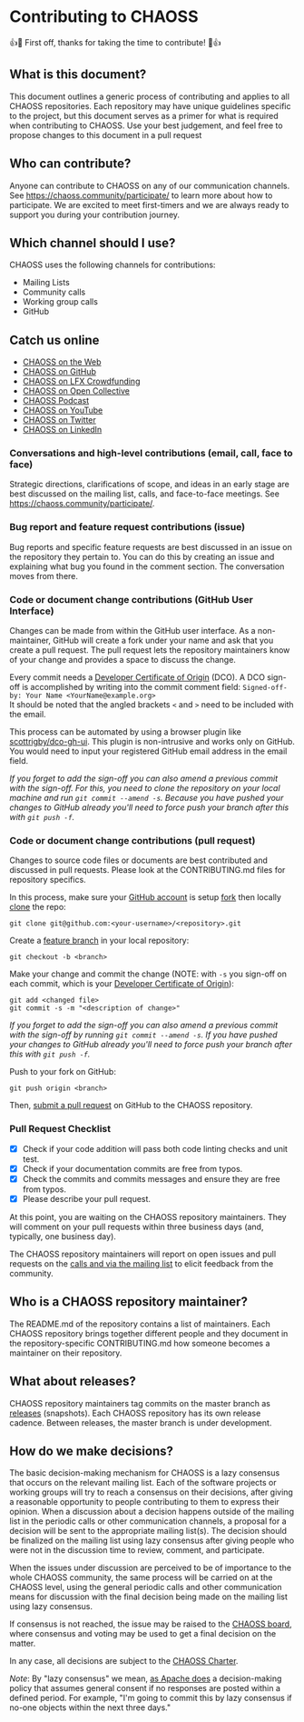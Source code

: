 # Contributing to CHAOSS
👍🎉 First off, thanks for taking the time to contribute! 🎉👍

## What is this document?

This document outlines a generic process of contributing and applies to all CHAOSS repositories. Each repository may have unique guidelines specific to the project, but this document serves as a primer for what is required when contributing to CHAOSS. Use your best judgement, and feel free to propose changes to this document in a pull request

## Who can contribute?

Anyone can contribute to CHAOSS on any of our communication channels. See <https://chaoss.community/participate/> to learn more about how to participate. We are excited to meet first-timers and we are always ready to support you during your contribution journey.

## Which channel should I use?
CHAOSS uses the following channels for contributions:

- Mailing Lists
- Community calls
- Working group calls
- GitHub

## Catch us online

- [CHAOSS on the Web](https://chaoss.community)
- [CHAOSS on GitHub](https://github.com/chaoss)
- [CHAOSS on LFX Crowdfunding](https://crowdfunding.lfx.linuxfoundation.org/projects/a4a43b66-f707-47b4-97cc-484285c274a8)
- [CHAOSS on Open Collective](https://opencollective.com/chaoss) 
- [CHAOSS Podcast](https://podcast.chaoss.community/) 
- [CHAOSS on YouTube](https://youtube.com/c/CHAOSStube) 
- [CHAOSS on Twitter](https://twitter.com/chaossproj)
- [CHAOSS on LinkedIn](https://linkedin.com/company/chaoss/)

### Conversations and high-level contributions (email, call, face to face)

Strategic directions, clarifications of scope, and ideas in an early stage are best discussed on the mailing list, calls, and face-to-face meetings. See <https://chaoss.community/participate/>.

### Bug report and feature request contributions (issue)

Bug reports and specific feature requests are best discussed in an issue on the repository they pertain to. You can do this by creating an issue and explaining what bug you found in the comment section. The conversation moves from there.

### Code or document change contributions (GitHub User Interface)

Changes can be made from within the GitHub user interface. As a non-maintainer, GitHub will create a fork under your name and ask that you create a pull request. The pull request lets the repository maintainers know of your change and provides a space to discuss the change.

Every commit needs a [Developer Certificate of Origin](https://developercertificate.org/) (DCO).
A DCO sign-off is accomplished by writing into the commit comment field:
`Signed-off-by: Your Name <YourName@example.org>`   
It should be noted that the angled brackets `<` and `>` need to be included with the email.

This process can be automated by using a browser plugin like [scottrigby/dco-gh-ui](https://github.com/scottrigby/dco-gh-ui). This plugin is non-intrusive and works only on GitHub. You would need to input your registered GitHub email address in the email field.

*If you forget to add the sign-off you can also amend a previous commit with the sign-off. For this, you need to clone the repository on your local machine and run `git commit --amend -s`. Because you have pushed your changes to GitHub already you'll need to force push your branch after this with `git push -f`.*

### Code or document change contributions (pull request)

Changes to source code files or documents are best contributed and discussed in pull requests. Please look at the CONTRIBUTING.md files for repository specifics.

In this process, make sure your [GitHub account][ssh] is setup [fork][fork] then locally [clone][clone] the repo:

    git clone git@github.com:<your-username>/<repository>.git

Create a [feature branch][fb] in your local repository:

    git checkout -b <branch>

Make your change and commit the change (NOTE: with `-s` you sign-off on each commit, which is your [Developer Certificate of Origin](https://developercertificate.org/)):

    git add <changed file>
    git commit -s -m "<description of change>"

*If you forget to add the sign-off you can also amend a previous commit with the sign-off by running `git commit --amend -s`. If you have pushed your changes to GitHub already you'll need to force push your branch after this with `git push -f`.*

Push to your fork on GitHub:

    git push origin <branch>

Then, [submit a pull request][pr] on GitHub to the CHAOSS repository.

[ssh]: https://help.github.com/articles/connecting-to-github-with-ssh/
[fork]: https://help.github.com/articles/fork-a-repo/
[fb]: https://www.atlassian.com/git/tutorials/comparing-workflows/feature-branch-workflow
[pr]: https://github.com/thoughtbot/factory_girl_rails/compare/
[clone]: https://help.github.com/articles/cloning-a-repository/

### Pull Request Checklist  

- [x] Check if your code addition will pass both code linting checks and unit test.  
- [x] Check if your documentation commits are free from typos.
- [x] Check the commits and commits messages and ensure they are free from typos.
- [x] Please describe your pull request.  

At this point, you are waiting on the CHAOSS repository maintainers. They will comment on your pull requests
within three business days (and, typically, one business day).

The CHAOSS repository maintainers will report on open issues and pull requests on the [calls and via the mailing list][participate] to elicit feedback from the community.

[participate]: https://chaoss.community/participate/

## Who is a CHAOSS repository maintainer?

The README.md of the repository contains a list of maintainers. Each CHAOSS repository brings together different people and they document in the repository-specific CONTRIBUTING.md how someone becomes a maintainer on their repository.

## What about releases?

CHAOSS repository maintainers tag commits on the master branch as [releases][rl] (snapshots). Each CHAOSS repository has its own release cadence. Between releases, the master branch is under development.

[rl]: https://help.github.com/articles/about-releases/

## How do we make decisions?

The basic decision-making mechanism for CHAOSS is a lazy consensus that occurs on the relevant mailing list. Each of the software projects or working groups will try to reach a consensus on their decisions, after giving a reasonable opportunity to people contributing to them to express their opinion. When a discussion about a decision happens outside of the mailing list in the periodic calls or other communication channels, a proposal for a decision will be sent to the appropriate mailing list(s). The decision should be finalized on the mailing list using lazy consensus after giving people who were not in the discussion time to review, comment, and participate.

When the issues under discussion are perceived to be of importance to the whole CHAOSS community, the same process will be carried on at the CHAOSS level, using the general periodic calls and other communication means for discussion with the final decision being made on the mailing list using lazy consensus.

If consensus is not reached, the issue may be raised to the [CHAOSS board](https://chaoss.community/about/governing-board/), where consensus and voting may be used to get a final decision on the matter.

In any case, all decisions are subject to the [CHAOSS Charter](project-charter.md).

_Note_: By "lazy consensus" we mean, [as Apache does](http://www.apache.org/foundation/glossary.html#LazyConsensus) a decision-making policy that assumes general consent if no responses are posted within a defined period. For example, "I'm going to commit this by lazy consensus if no-one objects within the next three days." 
